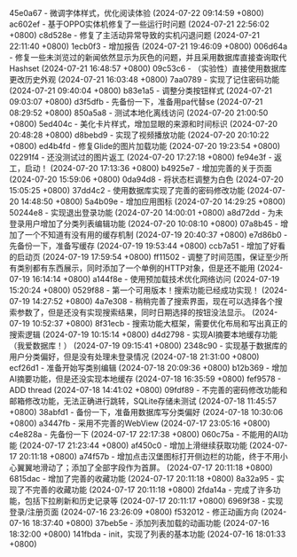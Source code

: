 45e0a67 - 微调字体样式，优化阅读体验 (2024-07-22 09:14:59 +0800)
ac602ef - 基于OPPO实体机修复了一些运行时问题 (2024-07-21 22:56:02 +0800)
c8d528e - 修复了主活动异常导致的实机闪退问题 (2024-07-21 22:11:40 +0800)
1ecb0f3 - 增加报告 (2024-07-21 19:46:09 +0800)
006d64a - 修复一些未浏览过的新闻依然显示为灰色的问题，并且采用数据库直接查询取代Hashset (2024-07-21 16:48:57 +0800)
09c53c6 - （实验性）直接使用数据库更改历史外观 (2024-07-21 16:03:48 +0800)
7aa0789 - 实现了记住密码功能 (2024-07-21 09:40:04 +0800)
b83e1a5 - 调整分类按钮样式 (2024-07-21 09:03:07 +0800)
d3f5dfb - 先备份一下，准备用pa代替se (2024-07-21 08:29:52 +0800)
850a5a8 - 测试本地化离线访问 (2024-07-20 21:00:50 +0800)
5ed404c - 美化卡片样式，增加显眼的来源和时间标识 (2024-07-20 20:48:28 +0800)
d8bebd9 - 实现了视频播放功能 (2024-07-20 20:10:22 +0800)
ed4b4fd - 修复Glide的图片加载功能 (2024-07-20 19:23:54 +0800)
02291f4 - 还没测试过的图片返工 (2024-07-20 17:27:18 +0800)
fe94e3f - 返工，启动！ (2024-07-20 17:13:36 +0800)
b4925e7 - 增加完善的关于页面 (2024-07-20 15:59:06 +0800)
0da94d8 - 将状态栏调整为白色 (2024-07-20 15:05:25 +0800)
37dd4c2 - 使用数据库实现了完善的密码修改功能 (2024-07-20 14:48:50 +0800)
5a4b09e - 增加应用图标 (2024-07-20 14:29:25 +0800)
50244e8 - 实现退出登录功能 (2024-07-20 14:00:01 +0800)
a8d72dd - 为未登录用户增加了分类列表编辑功能 (2024-07-20 10:08:10 +0800)
07a8b45 - 增加了一个不知道有没有用的缓存机制 (2024-07-19 20:40:37 +0800)
e7d86b0 - 先备份一下，准备写缓存 (2024-07-19 19:53:44 +0800)
ccb7a51 - 增加了好看的启动页 (2024-07-19 17:59:54 +0800)
ff11502 - 调整了时间范围，保证至少所有类别都有东西展示，同时添加了一个单例的HTTP对象，但是还不能用 (2024-07-19 16:14:14 +0800)
a144f8e - 使用预加载技术优化网络访问 (2024-07-19 15:20:24 +0800)
0529f88 - 第一个可用版本！搜索功能已经成功实现！ (2024-07-19 14:27:52 +0800)
4a7e308 - 稍稍完善了搜索界面，现在可以选择各个搜索参数了，但是还没有实现搜索结果，同时日期选择的按钮没法显示。 (2024-07-19 10:52:37 +0800)
8f31ecb - 搜索功能大框架，需要优化布局和写出真正的搜索逻辑 (2024-07-19 10:15:14 +0800)
d4d2798 - 实现AI摘要本地缓存功能（我爱数据库！） (2024-07-19 09:15:41 +0800)
2348c90 - 实现基于数据库的用户分类偏好，但是没有处理未登录情况 (2024-07-18 21:31:00 +0800)
ecf26d1 - 准备开始写类别编辑 (2024-07-18 20:09:36 +0800)
b12b369 - 增加AI摘要功能，但是还没实现本地缓存 (2024-07-18 16:35:59 +0800)
fef9578 - ADD thread (2024-07-18 14:41:02 +0800)
09fdf89 - 不完善的密码修改功能和邮箱修改功能，无法正确进行跳转，SQLite存储未测试 (2024-07-18 11:45:57 +0800)
38abfd1 - 备份一下，准备用数据库写分类偏好 (2024-07-18 10:30:06 +0800)
a3447fb - 采用不完善的WebView (2024-07-17 23:05:16 +0800)
c4e828a - 先备份一下 (2024-07-17 22:17:38 +0800)
060c75a - 不能用的AI功能 (2024-07-17 21:23:44 +0800)
af450c0 - 增加上滑继续获取功能 (2024-07-17 20:11:18 +0800)
a74f57b - 增加点击汉堡图标打开侧边栏的功能，终于不用小心翼翼地滑动了；添加了全部字段作为首屏。 (2024-07-17 20:11:18 +0800)
6815dac - 增加了完善的收藏功能 (2024-07-17 20:11:18 +0800)
8a32a95 - 实现了不完善的收藏功能 (2024-07-17 20:11:18 +0800)
2fda14a - 完成了许多功能，包括下拉刷新和历史记录等 (2024-07-17 20:11:17 +0800)
6969f38 - 实现登录/注册页面 (2024-07-16 23:26:09 +0800)
f532012 - 修正动画方向 (2024-07-16 18:37:40 +0800)
37beb5e - 添加列表加载的动画功能 (2024-07-16 18:32:00 +0800)
141fbda - init，实现了列表的基本功能 (2024-07-16 18:01:33 +0800)